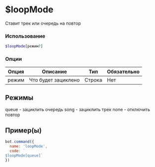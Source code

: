# $loopMode
Ставит трек или очередь на повтор
### Использование
```php
$loopMode[режим?]
```

### Опции

| Опция | Описание | Тип | Обязательно |
|--------|-------------|------|----------|
| режим | Что будет зациклено | Строка | Нет |  

## Режимы
  queue - зациклить очередь
  song - зациклить трек
  none - отключить повтор

## Пример(ы)

```javascript
bot.command({
  name: 'loopMode',
  code: `
$loopMode[queue]`
})
```
